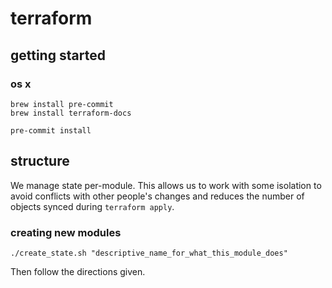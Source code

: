 # terraform

## getting started

### os x

```
brew install pre-commit
brew install terraform-docs

pre-commit install
```

## structure

We manage state per-module. This allows us to work with some isolation to avoid
conflicts with other people's changes and reduces the number of objects synced
during `terraform apply`.

### creating new modules

```
./create_state.sh "descriptive_name_for_what_this_module_does"
```

Then follow the directions given.
